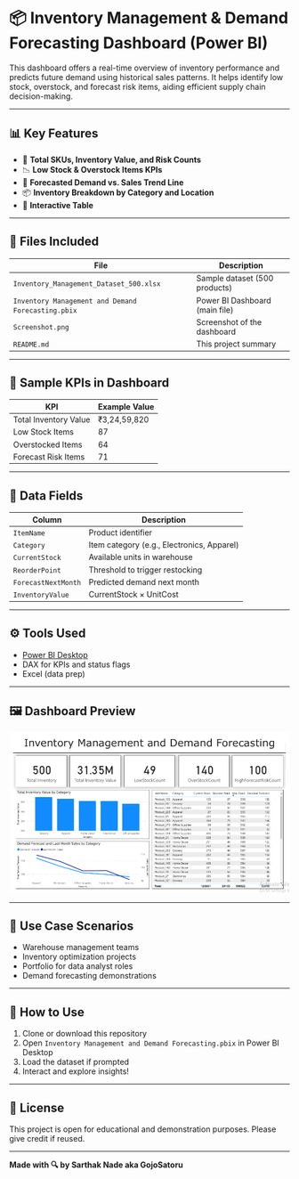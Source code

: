 # 📦 Inventory Management & Demand Forecasting Dashboard (Power BI)

This dashboard offers a real-time overview of inventory performance and predicts future demand using historical sales patterns. It helps identify low stock, overstock, and forecast risk items, aiding efficient supply chain decision-making.

---

## 📊 Key Features

- 🔢 **Total SKUs, Inventory Value, and Risk Counts**
- 📉 **Low Stock & Overstock Items KPIs**
- 🔮 **Forecasted Demand vs. Sales Trend Line**
- 📦 **Inventory Breakdown by Category and Location**
- 🧾 **Interactive Table**

---

## 📂 Files Included

| File | Description |
|------|-------------|
| `Inventory_Management_Dataset_500.xlsx` | Sample dataset (500 products) |
| `Inventory Management and Demand Forecasting.pbix` | Power BI Dashboard (main file) |
| `Screenshot.png` | Screenshot of the dashboard |
| `README.md` | This project summary |

---

## 🧪 Sample KPIs in Dashboard

| KPI | Example Value |
|-----|---------------|
| Total Inventory Value | ₹3,24,59,820 |
| Low Stock Items | 87 |
| Overstocked Items | 64 |
| Forecast Risk Items | 71 |

---

## 🧠 Data Fields

| Column | Description |
|--------|-------------|
| `ItemName` | Product identifier |
| `Category` | Item category (e.g., Electronics, Apparel) |
| `CurrentStock` | Available units in warehouse |
| `ReorderPoint` | Threshold to trigger restocking |
| `ForecastNextMonth` | Predicted demand next month |
| `InventoryValue` | CurrentStock × UnitCost |

---

## ⚙️ Tools Used

- [Power BI Desktop](https://powerbi.microsoft.com/)
- DAX for KPIs and status flags
- Excel (data prep)

---

## 🖼️ Dashboard Preview

![Dashboard Snapshot](Screenshot.png)

---

## 📌 Use Case Scenarios

- Warehouse management teams
- Inventory optimization projects
- Portfolio for data analyst roles
- Demand forecasting demonstrations

---

## 🚀 How to Use

1. Clone or download this repository
2. Open `Inventory Management and Demand Forecasting.pbix` in Power BI Desktop
3. Load the dataset if prompted
4. Interact and explore insights!

---

## 📝 License

This project is open for educational and demonstration purposes. Please give credit if reused.

---

**Made with 🔍 by Sarthak Nade aka GojoSatoru**

